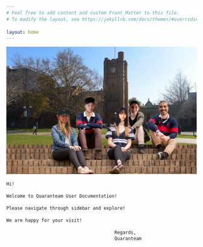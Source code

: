 ```yaml
---
# Feel free to add content and custom Front Matter to this file.
# To modify the layout, see https://jekyllrb.com/docs/themes/#overriding-theme-defaults

layout: home
---
```


![us](img/us.jpg)  


    Hi!

    Welcome to Quaranteam User Documentation!

    Please navigate through sidebar and explore!

    We are happy for your visit!

                                            Regards,
                                            Quaranteam
